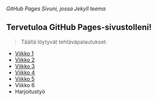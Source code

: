 *GitHub Pages Sivuni, jossa Jekyll teema*

## Tervetuloa GitHub Pages-sivustolleni!

> Täältä löytyvät tehtäväpalautukset:

- [Viikko 1](viikkoteht/viikko1.html)
- [Viikko 2](viikkoteht/viikko2.md)
- [Viikko 3](viikkoteht/viikko3)
- [Viikko 4](viikkoteht/viikko4)
- [Viikko 5](viikkoteht/viikko5)
- Viikko 6
- Harjoitustyö
